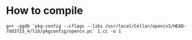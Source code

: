 # How to compile

```
g++ -ggdb `pkg-config --cflags --libs /usr/local/Cellar/opencv3/HEAD-7dd3723_4/lib/pkgconfig/opencv.pc` 1.cc -o 1
```
